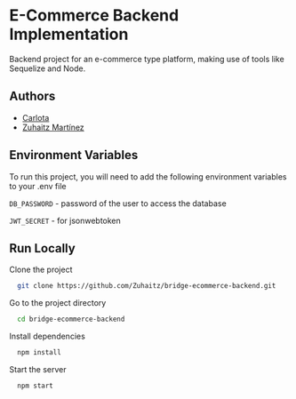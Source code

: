 # E-Commerce Backend Implementation

Backend project for an e-commerce type platform, making use of tools like Sequelize and Node.

## Authors

- [Carlota](https://github.com/CarBlank)
- [Zuhaitz Martínez](https://github.com/Zuhaitz)

## Environment Variables

To run this project, you will need to add the following environment variables to your .env file

`DB_PASSWORD` - password of the user to access the database

`JWT_SECRET` - for jsonwebtoken

## Run Locally

Clone the project

```bash
  git clone https://github.com/Zuhaitz/bridge-ecommerce-backend.git
```

Go to the project directory

```bash
  cd bridge-ecommerce-backend
```

Install dependencies

```bash
  npm install
```

Start the server

```bash
  npm start
```
